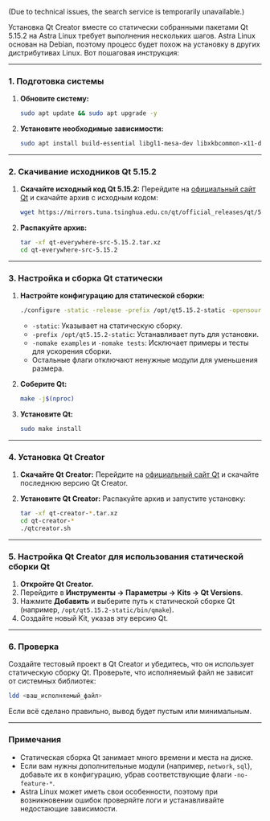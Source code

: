 (Due to technical issues, the search service is temporarily unavailable.)

Установка Qt Creator вместе со статически собранными пакетами Qt 5.15.2 на Astra Linux требует выполнения нескольких шагов. Astra Linux основан на Debian, поэтому процесс будет похож на установку в других дистрибутивах Linux. Вот пошаговая инструкция:

---

### 1. Подготовка системы
1. **Обновите систему:**
   ```bash
   sudo apt update && sudo apt upgrade -y
   ```

2. **Установите необходимые зависимости:**
   ```bash
   sudo apt install build-essential libgl1-mesa-dev libxkbcommon-x11-dev libxcb-xinerama0-dev libxcb-icccm4-dev libxcb-image0-dev libxcb-keysyms1-dev libxcb-render-util0-dev libxcb-xinput-dev libxcb-xkb-dev libxkbcommon-dev libxkbcommon-x11-dev libfontconfig1-dev libfreetype6-dev libinput-dev libxcb-cursor-dev libxcb-xfixes0-dev libxcb-shape0-dev libxcb-randr0-dev libxcb-sync-dev libxcb-xinerama0-dev libxcb-xkb-dev libxcb-xrm-dev libxcb-util-dev libxcb-damage0-dev libxcb-composite0-dev libxcb-present-dev libxcb-res0-dev libxcb-glx0-dev libxcb-shm0-dev libxcb-xv0-dev libxcb-xf86dri0-dev libxcb-xtest0-dev libxcb-xvmc0-dev libxcb-dri2-0-dev libxcb-dri3-dev libxcb-util0-dev libxcb-icccm4-dev libxcb-image0-dev libxcb-keysyms1-dev libxcb-render-util0-dev libxcb-xinput-dev libxcb-xkb-dev libxkbcommon-dev libxkbcommon-x11-dev libfontconfig1-dev libfreetype6-dev libinput-dev libxcb-cursor-dev libxcb-xfixes0-dev libxcb-shape0-dev libxcb-randr0-dev libxcb-sync-dev libxcb-xinerama0-dev libxcb-xkb-dev libxcb-xrm-dev libxcb-util-dev libxcb-damage0-dev libxcb-composite0-dev libxcb-present-dev libxcb-res0-dev libxcb-glx0-dev libxcb-shm0-dev libxcb-xv0-dev libxcb-xf86dri0-dev libxcb-xtest0-dev libxcb-xvmc0-dev libxcb-dri2-0-dev libxcb-dri3-dev libxcb-util0-dev
   ```

---

### 2. Скачивание исходников Qt 5.15.2
1. **Скачайте исходный код Qt 5.15.2:**
   Перейдите на [официальный сайт Qt](https://download.qt.io/official_releases/qt/5.15/5.15.2/single/) и скачайте архив с исходным кодом:
   ```bash
   wget https://mirrors.tuna.tsinghua.edu.cn/qt/official_releases/qt/5.15/5.15.2/single/qt-everywhere-src-5.15.2.tar.xz
   ```

2. **Распакуйте архив:**
   ```bash
   tar -xf qt-everywhere-src-5.15.2.tar.xz
   cd qt-everywhere-src-5.15.2
   ```

---

### 3. Настройка и сборка Qt статически
1. **Настройте конфигурацию для статической сборки:**
   ```bash
   ./configure -static -release -prefix /opt/qt5.15.2-static -opensource -confirm-license -nomake examples -nomake tests -no-opengl -no-dbus -no-xcb -no-feature-concurrent -no-feature-sql -no-feature-xml -no-feature-network -no-feature-testlib -no-feature-printsupport -no-feature-widgets -no-feature-gui
   ```

   - `-static`: Указывает на статическую сборку.
   - `-prefix /opt/qt5.15.2-static`: Устанавливает путь для установки.
   - `-nomake examples` и `-nomake tests`: Исключает примеры и тесты для ускорения сборки.
   - Остальные флаги отключают ненужные модули для уменьшения размера.

2. **Соберите Qt:**
   ```bash
   make -j$(nproc)
   ```

3. **Установите Qt:**
   ```bash
   sudo make install
   ```

---

### 4. Установка Qt Creator
1. **Скачайте Qt Creator:**
   Перейдите на [официальный сайт Qt](https://download.qt.io/official_releases/qtcreator/) и скачайте последнюю версию Qt Creator.

2. **Установите Qt Creator:**
   Распакуйте архив и запустите установку:
   ```bash
   tar -xf qt-creator-*.tar.xz
   cd qt-creator-*
   ./qtcreator.sh
   ```

---

### 5. Настройка Qt Creator для использования статической сборки Qt
1. **Откройте Qt Creator.**
2. Перейдите в **Инструменты → Параметры → Kits → Qt Versions**.
3. Нажмите **Добавить** и выберите путь к статической сборке Qt (например, `/opt/qt5.15.2-static/bin/qmake`).
4. Создайте новый Kit, указав эту версию Qt.

---

### 6. Проверка
Создайте тестовый проект в Qt Creator и убедитесь, что он использует статическую сборку Qt. Проверьте, что исполняемый файл не зависит от системных библиотек:
```bash
ldd <ваш_исполняемый_файл>
```

Если всё сделано правильно, вывод будет пустым или минимальным.

---

### Примечания
- Статическая сборка Qt занимает много времени и места на диске.
- Если вам нужны дополнительные модули (например, `network`, `sql`), добавьте их в конфигурацию, убрав соответствующие флаги `-no-feature-*`.
- Astra Linux может иметь свои особенности, поэтому при возникновении ошибок проверяйте логи и устанавливайте недостающие зависимости.

